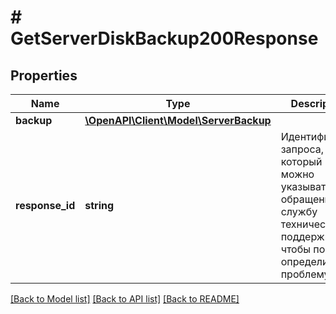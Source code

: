# # GetServerDiskBackup200Response

## Properties

Name | Type | Description | Notes
------------ | ------------- | ------------- | -------------
**backup** | [**\OpenAPI\Client\Model\ServerBackup**](ServerBackup.md) |  |
**response_id** | **string** | Идентификатор запроса, который можно указывать при обращении в службу технической поддержки, чтобы помочь определить проблему. |

[[Back to Model list]](../../README.md#models) [[Back to API list]](../../README.md#endpoints) [[Back to README]](../../README.md)

